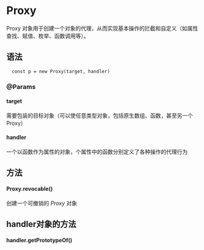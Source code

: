 # Proxy
Proxy 对象用于创建一个对象的代理，从而实现基本操作的拦截和自定义（如属性查找、赋值、枚举、函数调用等）。
## 语法
```
  const p = new Proxy(target, handler)
```
### @Params
#### target
需要包装的目标对象（可以使任意类型对象，包括原生数组、函数，甚至另一个Proxy）
#### handler
一个以函数作为属性的对象，个属性中的函数分别定义了各种操作的代理行为
## 方法
#### Proxy.revocable()
创建一个可撤销的 *Proxy* 对象
## handler对象的方法
#### handler.getPrototypeOf()

